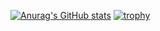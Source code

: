 [![Anurag's GitHub stats](https://github-readme-stats.vercel.app/api?username=douzooo&theme=tokyonight&show_icons=true)](https://github.com/douzooo/)
[![trophy](https://github-profile-trophy.vercel.app/?username=douzooo&theme=nord&no-frame=true&margin-w=15)](https://github.com/douzooo/)
